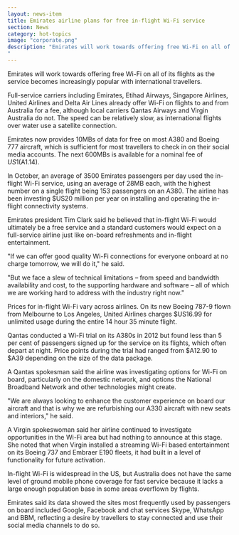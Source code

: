 ```yaml
---
layout: news-item
title: Emirates airline plans for free in-flight Wi-Fi service
section: News
category: hot-topics
image: "corporate.png"
description: "Emirates will work towards offering free Wi-Fi on all of its flights as the service becomes increasingly popular with international travellers.
"
---
```


Emirates will work towards offering free Wi-Fi on all of its flights as the service becomes increasingly popular with international travellers.

Full-service carriers including Emirates, Etihad Airways, Singapore Airlines, United Airlines and Delta Air Lines already offer Wi-Fi on flights to and from Australia for a fee, although local carriers Qantas Airways and Virgin Australia do not. The speed can be relatively slow, as international flights over water use a satellite connection.

Emirates now provides 10MBs of data for free on most A380 and Boeing 777 aircraft, which is sufficient for most travellers to check in on their social media accounts. The next 600MBs is available for a nominal fee of $US1 ($A1.14).

In October, an average of 3500 Emirates passengers per day used the in-flight Wi-Fi service, using an average of 28MB each, with the highest number on a single flight being 153 passengers on an A380. The airline has been investing $US20 million per year on installing and operating the in-flight connectivity systems.

Emirates president Tim Clark said he believed that in-flight Wi-Fi would ultimately be a free service and a standard customers would expect on a full-service airline just like on-board refreshments and in-flight entertainment.

"If we can offer good quality Wi-Fi connections for everyone onboard at no charge tomorrow, we will do it," he said.

"But we face a slew of technical limitations – from speed and bandwidth availability and cost, to the supporting hardware and software – all of which we are working hard to address with the industry right now."

Prices for in-flight Wi-Fi vary across airlines. On its new Boeing 787-9 flown from Melbourne to Los Angeles, United Airlines charges $US16.99 for unlimited usage during the entire 14 hour 35 minute flight.

Qantas conducted a Wi-Fi trial on its A380s in 2012 but found less than 5 per cent of passengers signed up for the service on its flights, which often depart at night. Price points during the trial had ranged from $A12.90 to $A39 depending on the size of the data package.

A Qantas spokesman said the airline was investigating options for Wi-Fi on board, particularly on the domestic network, and options the National Broadband Network and other technologies might create.

"We are always looking to enhance the customer experience on board our aircraft and that is why we are refurbishing our A330 aircraft with new seats and interiors," he said.

A Virgin spokeswoman said her airline continued to investigate opportunities in the Wi-Fi area but had nothing to announce at this stage. She noted that when Virgin installed a streaming Wi-Fi based entertainment on its Boeing 737 and Embraer E190 fleets, it had built in a level of functionality for future activation.

In-flight Wi-Fi is widespread in the US, but Australia does not have the same level of ground mobile phone coverage for fast service because it lacks a large enough population base in some areas overflown by flights.

Emirates said its data showed the sites most frequently used by passengers on board included Google, Facebook and chat services Skype, WhatsApp and BBM, reflecting a desire by travellers to stay connected and use their social media channels to do so.